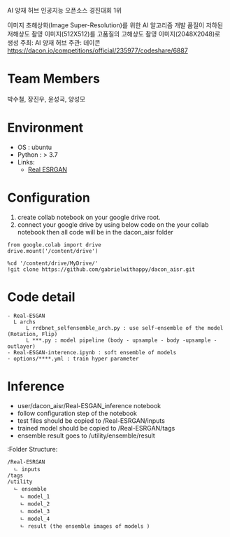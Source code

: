 AI 양재 허브 인공지능 오픈소스 경진대회 1위

이미지 초해상화(Image Super-Resolution)를 위한 AI 알고리즘 개발
품질이 저하된 저해상도 촬영 이미지(512X512)를 고품질의 고해상도 촬영 이미지(2048X2048)로 생성
주최: AI 양재 허브
주관: 데이콘
https://dacon.io/competitions/official/235977/codeshare/6887

# Team Members
박수철, 장진우, 윤성국, 양성모

# Environment
- OS : ubuntu
- Python : > 3.7
- Links:
  - [Real ESRGAN](https://github.com/xinntao/Real-ESRGAN)


# Configuration
1. create collab notebook on your google drive root.
2. connect your google drive by using below code on the your collab notebook
   then all code will be in the dacon_aisr folder
```
from google.colab import drive
drive.mount('/content/drive')

%cd '/content/drive/MyDrive/'
!git clone https://github.com/gabrielwithappy/dacon_aisr.git

```

# Code detail
```
- Real-ESGAN
  L archs
      L rrdbnet_selfensemble_arch.py : use self-ensemble of the model (Rotation, Flip)
      L ***.py : model pipeline (body - upsample - body -upsample -outlayer)
- Real-ESGAN-interence.ipynb : soft ensemble of models
- options/****.yml : train hyper parameter
```

# Inference
- user/dacon_aisr/Real-ESGAN_inference notebook
- follow configuration step of the notebook
- test files should be copied to /Real-ESRGAN/inputs
- trained model should be copied to /Real-ESRGAN/tags
- ensemble result goes to /utility/ensemble/result


:Folder Structure:
```
/Real-ESRGAN
  ㄴ inputs
/tags
/utility
  ㄴ ensemble
    ㄴ model_1
    ㄴ model_2
    ㄴ model_3
    ㄴ model_4
    ㄴ result (the ensemble images of models )
```
